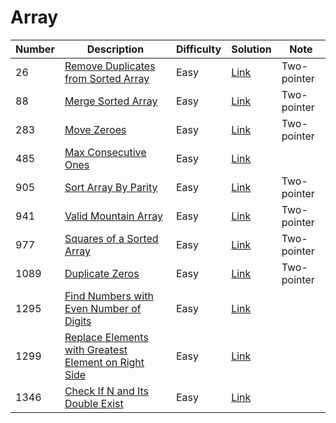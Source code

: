 # Array
<div class="array-table"></div>

Number | Description                           | Difficulty | Solution | Note
------- | ------------------------------------- | -------- |--------|--------
26 | [Remove Duplicates from Sorted Array](https://leetcode.com/problems/remove-duplicates-from-sorted-array/) | Easy | [Link](https://leetcode.com/problems/remove-duplicates-from-sorted-array/discuss/679966/C-Two-pointer-solution) | Two-pointer
88 | [Merge Sorted Array](https://leetcode.com/problems/merge-sorted-array/) | Easy | [Link](https://leetcode.com/problems/merge-sorted-array/discuss/616112/C-Two-pointer-solution) | Two-pointer
283 | [Move Zeroes](https://leetcode.com/problems/move-zeroes) | Easy | [Link](https://leetcode.com/problems/move-zeroes/discuss/683019/C-O(n)-two-point-in-place-solution) | Two-pointer
485 | [Max Consecutive Ones](https://leetcode.com/problems/max-consecutive-ones/) | Easy | [Link](https://leetcode.com/problems/max-consecutive-ones/discuss/676283/C-O(n)-solution)
905 | [Sort Array By Parity](https://leetcode.com/problems/sort-array-by-parity/) | Easy | [Link](https://leetcode.com/problems/sort-array-by-parity/discuss/683060/C-O(n)-two-pointer-in-place-solution) | Two-pointer
941 | [Valid Mountain Array](https://leetcode.com/problems/valid-mountain-array/) | Easy | [Link](https://leetcode.com/problems/valid-mountain-array/discuss/681505/C-one-pass-and-two-pointer-solutions) | Two-pointer
977 | [Squares of a Sorted Array](https://leetcode.com/problems/squares-of-a-sorted-array/) | Easy | [Link](https://leetcode.com/problems/squares-of-a-sorted-array/discuss/678147/C-two-pointer-solution) | Two-pointer
1089 | [Duplicate Zeros](https://leetcode.com/problems/duplicate-zeros/) | Easy | [Link](https://leetcode.com/problems/duplicate-zeros/discuss/678241/C-Two-pointer-solution) | Two-pointer
1295 | [Find Numbers with Even Number of Digits](https://leetcode.com/problems/find-numbers-with-even-number-of-digits/) | Easy | [Link](https://leetcode.com/problems/find-numbers-with-even-number-of-digits/discuss/676762/C-solution-(3-ways-to-get-number-of-digits))
1299 | [Replace Elements with Greatest Element on Right Side](https://leetcode.com/problems/replace-elements-with-greatest-element-on-right-side/) | Easy | [Link](https://leetcode.com/problems/replace-elements-with-greatest-element-on-right-side/discuss/682989/C-O(n)-in-place-solution)
1346 | [Check If N and Its Double Exist](https://leetcode.com/problems/check-if-n-and-its-double-exist/) | Easy | [Link](https://leetcode.com/problems/check-if-n-and-its-double-exist/discuss/681417/C-O(n)-solution)
<div class="array-table"></div>
